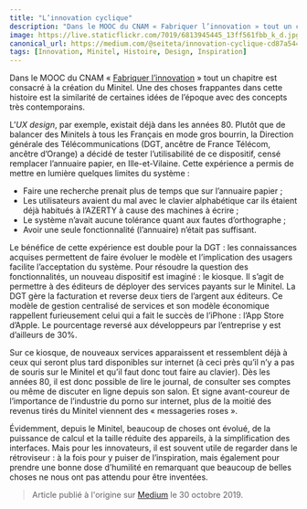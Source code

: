 ```yaml
---
title: "L’innovation cyclique"
description: "Dans le MOOC du CNAM « Fabriquer l’innovation » tout un chapitre est consacré à la création du Minitel. Une des choses frappantes dans cette histoire est la similarité de certaines idées de l’époque avec des concepts très contemporains."
image: https://live.staticflickr.com/7019/6813945445_13ff561fbb_k_d.jpg
canonical_url: https://medium.com/@seiteta/innovation-cyclique-cd87a544d55f
tags: [Innovation, Minitel, Histoire, Design, Inspiration]
---
```


Dans le MOOC du CNAM « [Fabriquer l’innovation](https://www.fun-mooc.fr/courses/course-v1:CNAM+01023+session03/info) » tout un chapitre est consacré à la création du Minitel. Une des choses frappantes dans cette histoire est la similarité de certaines idées de l’époque avec des concepts très contemporains.

L’*UX design*, par exemple, existait déjà dans les années 80. Plutôt que de balancer des Minitels à tous les Français en mode gros bourrin, la Direction générale des Télécommunications (DGT, ancêtre de France Télécom, ancêtre d’Orange) a décidé de tester l’utilisabilité de ce dispositif, censé remplacer l’annuaire papier, en Ille-et-Vilaine. Cette expérience a permis de mettre en lumière quelques limites du système :

* Faire une recherche prenait plus de temps que sur l’annuaire papier ;
* Les utilisateurs avaient du mal avec le clavier alphabétique car ils étaient déjà habitués à l’AZERTY à cause des machines à écrire ;
* Le système n’avait aucune tolérance quant aux fautes d’orthographe ;
* Avoir une seule fonctionnalité (l’annuaire) n’était pas suffisant.

Le bénéfice de cette expérience est double pour la DGT : les connaissances acquises permettent de faire évoluer le modèle et l’implication des usagers facilite l’acceptation du système. Pour résoudre la question des fonctionnalités, un nouveau dispositif est imaginé : le kiosque. Il s’agit de permettre à des éditeurs de déployer des services payants sur le Minitel. La DGT gère la facturation et reverse deux tiers de l’argent aux éditeurs. Ce modèle de gestion centralisé de services et son modèle économique rappellent furieusement celui qui a fait le succès de l’iPhone : l’App Store d’Apple. Le pourcentage reversé aux développeurs par l’entreprise y est d’ailleurs de 30%.

Sur ce kiosque, de nouveaux services apparaissent et ressemblent déjà à ceux qui seront plus tard disponibles sur internet (à ceci près qu’il n’y a pas de souris sur le Minitel et qu’il faut donc tout faire au clavier). Dès les années 80, il est donc possible de lire le journal, de consulter ses comptes ou même de discuter en ligne depuis son salon. Et signe avant-coureur de l’importance de l’industrie du porno sur internet, plus de la moitié des revenus tirés du Minitel viennent des « messageries roses ».

Évidemment, depuis le Minitel, beaucoup de choses ont évolué, de la puissance de calcul et la taille réduite des appareils, à la simplification des interfaces. Mais pour les innovateurs, il est souvent utile de regarder dans le rétroviseur : à la fois pour y puiser de l’inspiration, mais également pour prendre une bonne dose d’humilité en remarquant que beaucoup de belles choses ne nous ont pas attendu pour être inventées.

> Article publié à l'origine sur [Medium](https://medium.com/@seiteta/innovation-cyclique-cd87a544d55f) le 30 octobre 2019.
